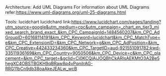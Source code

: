 Architecture:
Add UML Diagrams
For information about UML Diagrams refer:https://www.uml-diagrams.org/uml-25-diagrams.html

Tools:
lucidchart
lucidchard link:https://www.lucidchart.com/pages/landing?utm_source=google&utm_medium=cpc&utm_campaign=_chart_en_tier3_mixed_search_brand_exact_&km_CPC_CampaignId=1484560207&km_CPC_AdGroupID=60168114191&km_CPC_Keyword=lucidchart&km_CPC_MatchType=e&km_CPC_ExtensionID=&km_CPC_Network=g&km_CPC_AdPosition=&km_CPC_Creative=442433234360&km_CPC_TargetID=aud-921551091782:kwd-33511936169&km_CPC_Country=9050506&km_CPC_Device=c&km_CPC_placement=&km_CPC_target=&gclid=Cj0KCQiAjJOQBhCkARIsAEKMtO3A2Be5hegXC4OBSTBGKH9qBRaw8p4vPqnilrAG-RRG11bCn9db38oaAkeJEALw_wcB
